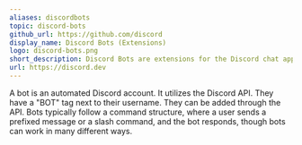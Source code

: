 ```yaml
---
aliases: discordbots
topic: discord-bots
github_url: https://github.com/discord
display_name: Discord Bots (Extensions)
logo: discord-bots.png
short_description: Discord Bots are extensions for the Discord chat app.
url: https://discord.dev
---
```

A bot is an automated Discord account. It utilizes the Discord API. They have a "BOT" tag next to their username. They can be added through the API. Bots typically follow a command structure, where a user sends a prefixed message or a slash command, and the bot responds, though bots can work in many different ways.
